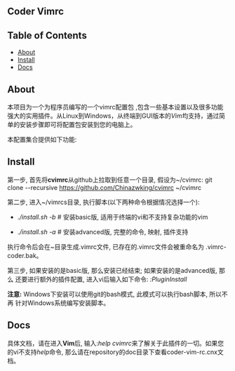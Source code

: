 ## Coder Vimrc

## Table of Contents

- [About](#about)
- [Install](#install)
- [Docs](#docs)

## About

本项目为一个为程序员编写的一个vimrc配置包 ,包含一些基本设置以及很多功能强大的实用插件。从Linux到Windows，从终端到GUI版本的*Vim*均支持，通过简单的安装步骤即可将配置包安装到您的电脑上。

本配置集合提供如下功能:

## Install

第一步, 首先将**cvimrc**从github上拉取到任意一个目录, 假设为~/cvimrc:
    git clone --recursive https://github.com/Chinazwking/cvimrc ~/cvimrc

第二步, 进入~/vimrcs目录, 执行脚本(以下两种命令根据情况选择一个):

* *./install.sh -b*  # 安装basic版, 适用于终端的vi和不支持复杂功能的vim

* *./install.sh -a*  # 安装advanced版, 完整的命令, 映射, 插件支持

执行命令后会在~目录生成.vimrc文件, 已存在的.vimrc文件会被重命名为 .vimrc-coder.bak。

第三步, 如果安装的是basic版, 那么安装已经结束; 如果安装的是advanced版, 那么
还要进行额外的插件配置, 进入vi后输入如下命令:
    *:PluginInstall*

**注意:**  Windows下安装可以使用git的bash模式, 此模式可以执行bash脚本, 所以不再
针对Windows系统编写安装脚本。

## Docs

具体文档，请在进入**Vim**后, 输入:*help* *cvimrc*来了解关于此插件的一切。如果您的vi不支持*help*命令, 那么请在repository的doc目录下查看coder-vim-rc.cnx文档。
